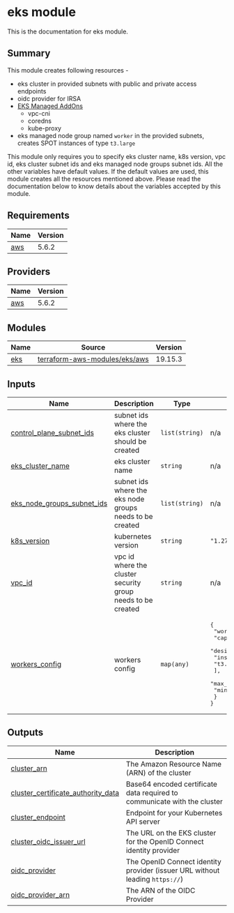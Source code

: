 # eks module

This is the documentation for eks module.

## Summary

This module creates following resources -
- eks cluster in provided subnets with public and private access endpoints
- oidc provider for IRSA
- [EKS Managed AddOns](https://docs.aws.amazon.com/eks/latest/userguide/eks-add-ons.html)
  - vpc-cni
  - coredns
  - kube-proxy
- eks managed node group named `worker` in the provided subnets, creates SPOT instances of type `t3.large`

This module only requires you to specify eks cluster name, k8s version, vpc id, eks cluster subnet ids and eks managed node groups subnet ids. All the other variables have default values. If the default values are used, this module creates all the resources mentioned above. Please read the documentation below to know details about the variables accepted by this module.

## Requirements

| Name | Version |
|------|---------|
| <a name="requirement_aws"></a> [aws](#requirement\_aws) | 5.6.2 |

## Providers

| Name | Version |
|------|---------|
| <a name="provider_aws"></a> [aws](#provider\_aws) | 5.6.2 |

## Modules

| Name | Source | Version |
|------|--------|---------|
| <a name="module_eks"></a> [eks](#module\_eks) | [terraform-aws-modules/eks/aws](https://registry.terraform.io/modules/terraform-aws-modules/eks/aws/19.15.3) | 19.15.3 |
## Inputs

| Name | Description | Type | Default | Required |
|------|-------------|------|---------|:--------:|
| <a name="input_control_plane_subnet_ids"></a> [control\_plane\_subnet\_ids](#input\_control\_plane\_subnet\_ids) | subnet ids where the eks cluster should be created | `list(string)` | n/a | yes |
| <a name="input_eks_cluster_name"></a> [eks\_cluster\_name](#input\_eks\_cluster\_name) | eks cluster name | `string` | n/a | yes |
| <a name="input_eks_node_groups_subnet_ids"></a> [eks\_node\_groups\_subnet\_ids](#input\_eks\_node\_groups\_subnet\_ids) | subnet ids where the eks node groups needs to be created | `list(string)` | n/a | yes |
| <a name="input_k8s_version"></a> [k8s\_version](#input\_k8s\_version) | kubernetes version | `string` | `"1.27"` | no |
| <a name="input_vpc_id"></a> [vpc\_id](#input\_vpc\_id) | vpc id where the cluster security group needs to be created | `string` | n/a | yes |
| <a name="input_workers_config"></a> [workers\_config](#input\_workers\_config) | workers config | `map(any)` | <pre>{<br>  "worker": {<br>    "capacity_type": "SPOT",<br>    "desired_size": 1,<br>    "instance_types": [<br>      "t3.large"<br>    ],<br>    "max_size": 2,<br>    "min_size": 1<br>  }<br>}</pre> | no |

## Outputs

| Name | Description |
|------|-------------|
| <a name="output_cluster_arn"></a> [cluster\_arn](#output\_cluster\_arn) | The Amazon Resource Name (ARN) of the cluster |
| <a name="output_cluster_certificate_authority_data"></a> [cluster\_certificate\_authority\_data](#output\_cluster\_certificate\_authority\_data) | Base64 encoded certificate data required to communicate with the cluster |
| <a name="output_cluster_endpoint"></a> [cluster\_endpoint](#output\_cluster\_endpoint) | Endpoint for your Kubernetes API server |
| <a name="output_cluster_oidc_issuer_url"></a> [cluster\_oidc\_issuer\_url](#output\_cluster\_oidc\_issuer\_url) | The URL on the EKS cluster for the OpenID Connect identity provider |
| <a name="output_oidc_provider"></a> [oidc\_provider](#output\_oidc\_provider) | The OpenID Connect identity provider (issuer URL without leading `https://`) |
| <a name="output_oidc_provider_arn"></a> [oidc\_provider\_arn](#output\_oidc\_provider\_arn) | The ARN of the OIDC Provider |